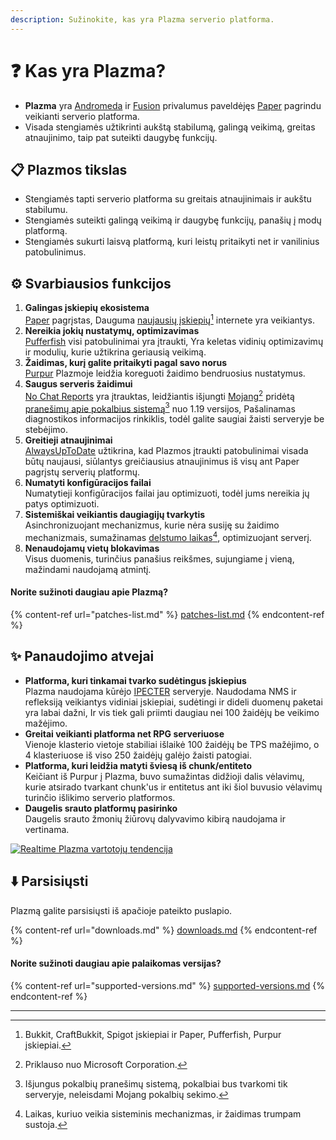 ```yaml
---
description: Sužinokite, kas yra Plazma serverio platforma.
---
```


# ❓ Kas yra Plazma?

- **Plazma** yra [Andromeda](https://github.com/EarendelArchived/Andromeda) ir [Fusion](https://github.com/RuinedTechnologyUnify/Fusion) privalumus paveldėjęs [Paper](https://github.com/PaperMC/Paper) pagrindu veikianti serverio platforma.
- Visada stengiamės užtikrinti aukštą stabilumą, galingą veikimą, greitas atnaujinimo, taip pat suteikti daugybę funkcijų.

## 📋 Plazmos tikslas <a href="#id-1" id="id-1"></a>

- Stengiamės tapti serverio platforma su greitais atnaujinimais ir aukštu stabilumu.
- Stengiamės suteikti galingą veikimą ir daugybę funkcijų, panašių į modų platformą.
- Stengiamės sukurti laisvą platformą, kuri leistų pritaikyti net ir vanilinius patobulinimus.

## ⚙️ Svarbiausios funkcijos <a href="#id-2" id="id-2"></a>

1. **Galingas įskiepių ekosistema**\
   [Paper](https://github.com/PaperMC/Paper) pagrįstas,
   Dauguma [naujausių įskiepių](#user-content-fn-1)[^1] internete yra veikiantys.
2. **Nereikia jokių nustatymų, optimizavimas**\
   [Pufferfish](https://github.com/pufferfish-gg/Pufferfish) visi patobulinimai yra įtraukti,
   Yra keletas vidinių optimizavimų ir modulių, kurie užtikrina geriausią veikimą.
3. **Žaidimas, kurį galite pritaikyti pagal savo norus**\
   [Purpur](https://github.com/PurpurMC/Purpur) Plazmoje leidžia koreguoti žaidimo bendruosius nustatymus.
4. **Saugus serveris žaidimui**\
   [No Chat Reports](https://github.com/Aizistral-Studios/No-Chat-Reports) yra įtrauktas, leidžiantis išjungti [Mojang](#user-content-fn-2)[^2] pridėtą [pranešimų apie pokalbius sistemą](#user-content-fn-3)[^3] nuo 1.19 versijos,
   Pašalinamas diagnostikos informacijos rinkiklis, todėl galite saugiai žaisti serveryje be stebėjimo.
5. **Greitieji atnaujinimai**\
   [AlwaysUpToDate](https://github.com/PlazmaMC/AlwaysUpToDate) užtikrina, kad Plazmos įtraukti patobulinimai visada būtų naujausi, siūlantys greičiausius atnaujinimus iš visų ant Paper pagrįstų serverių platformų.
6. **Numatyti konfigūracijos failai**\
   Numatytieji konfigūracijos failai jau optimizuoti, todėl jums nereikia jų patys optimizuoti.
7. **Sistemiškai veikiantis daugiagijų tvarkytis**\
   Asinchronizuojant mechanizmus, kurie nėra susiję su žaidimo mechanizmais, sumažinamas [delstumo laikas](#user-content-fn-4)[^4], optimizuojant serverį.
8. **Nenaudojamų vietų blokavimas**\
   Visus duomenis, turinčius panašius reikšmes, sujungiame į vieną, mažindami naudojamą atmintį.

#### Norite sužinoti daugiau apie Plazmą? <a href="#etc-1" id="etc-1"></a>

{% content-ref url="patches-list.md" %}
[patches-list.md](patches-list.md)
{% endcontent-ref %}

## ✨ Panaudojimo atvejai <a href="#id-3" id="id-3"></a>

- **Platforma, kuri tinkamai tvarko sudėtingus įskiepius**\
  Plazma naudojama kūrėjo [IPECTER](https://github.com/IPECTER) serveryje.
  Naudodama NMS ir refleksiją veikiantys vidiniai įskiepiai, sudėtingi ir dideli duomenų paketai yra labai dažni,
  Ir vis tiek gali priimti daugiau nei 100 žaidėjų be veikimo mažėjimo.
- **Greitai veikianti platforma net RPG serveriuose**\
  Vienoje klasterio vietoje stabiliai išlaikė 100 žaidėjų be TPS mažėjimo, o
  4 klasteriuose iš viso 250 žaidėjų galėjo žaisti patogiai.
- **Platforma, kuri leidžia matyti šviesą iš chunk/entiteto**\
  Keičiant iš Purpur į Plazma, buvo sumažintas didžioji dalis vėlavimų, kurie atsirado tvarkant chunk'us ir entitetus ant iki šiol buvusio vėlavimų turinčio išlikimo serverio platformos.
- **Daugelis srauto platformų pasirinko**\
  Daugelis srauto žmonių žiūrovų dalyvavimo kibirą naudojama ir vertinama.

<a href="https://bstats.org/plugin/server-implementation/Plazma/18047">
   <img src="https://badge.plazmamc.org/internal/bstats" alt="Realtime Plazma vartotojų tendencija">
</a>

## ⬇️ Parsisiųsti

Plazmą galite parsisiųsti iš apačioje pateikto puslapio.

{% content-ref url="downloads.md" %}
[downloads.md](downloads.md)
{% endcontent-ref %}

#### Norite sužinoti daugiau apie palaikomas versijas?

{% content-ref url="supported-versions.md" %}
[supported-versions.md](supported-versions.md)
{% endcontent-ref %}

***

[^1]: Bukkit, CraftBukkit, Spigot įskiepiai ir Paper, Pufferfish, Purpur įskiepiai.

[^2]: Priklauso nuo Microsoft Corporation.

[^3]: Išjungus pokalbių pranešimų sistemą, pokalbiai bus tvarkomi tik serveryje, neleisdami Mojang pokalbių sekimo.

[^4]: Laikas, kuriuo veikia sisteminis mechanizmas, ir žaidimas trumpam sustoja.
